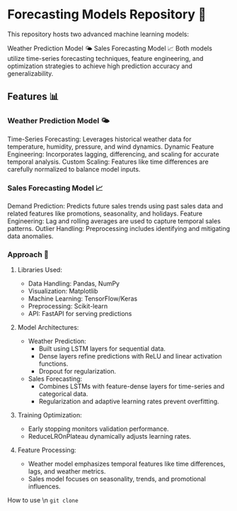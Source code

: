 # Forecasting Models Repository 🌟
This repository hosts two advanced machine learning models:

Weather Prediction Model 🌤️
Sales Forecasting Model 📈
Both models utilize time-series forecasting techniques, feature engineering, and optimization strategies to achieve high prediction accuracy and generalizability.

## Features 📊
### Weather Prediction Model 🌤️
Time-Series Forecasting: Leverages historical weather data for temperature, humidity, pressure, and wind dynamics.
Dynamic Feature Engineering: Incorporates lagging, differencing, and scaling for accurate temporal analysis.
Custom Scaling: Features like time differences are carefully normalized to balance model inputs.
### Sales Forecasting Model 📈
Demand Prediction: Predicts future sales trends using past sales data and related features like promotions, seasonality, and holidays.
Feature Engineering: Lag and rolling averages are used to capture temporal sales patterns.
Outlier Handling: Preprocessing includes identifying and mitigating data anomalies.
### Approach 🧠
1. Libraries Used:
   * Data Handling: Pandas, NumPy
   * Visualization: Matplotlib
   * Machine Learning: TensorFlow/Keras
   * Preprocessing: Scikit-learn
   * API: FastAPI for serving predictions

2. Model Architectures:
   * Weather Prediction:
      * Built using LSTM layers for sequential data.
      * Dense layers refine predictions with ReLU and linear activation functions.
      * Dropout for regularization.
   * Sales Forecasting:
      * Combines LSTMs with feature-dense layers for time-series and categorical data.
      * Regularization and adaptive learning rates prevent overfitting.
      
3. Training Optimization:

   * Early stopping monitors validation performance.
   * ReduceLROnPlateau dynamically adjusts learning rates.

4. Feature Processing:

   * Weather model emphasizes temporal features like time differences, lags, and weather metrics.
   * Sales model focuses on seasonality, trends, and promotional influences.

How to use \n
``` git clone   ```
